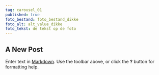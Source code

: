 ```yaml
---
tag: carousel_01
published: true
foto_bestand: foto_bestand_dikke
foto_alt: alt_value_dikke
foto_tekst: de tekst op de foto
---
```

## A New Post

Enter text in [Markdown](http://daringfireball.net/projects/markdown/). Use the toolbar above, or click the **?** button for formatting help.
